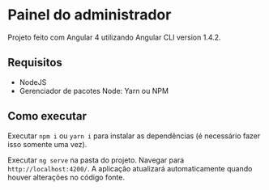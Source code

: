 # Painel do administrador

Projeto feito com Angular 4 utilizando Angular CLI version 1.4.2.

## Requisitos
- NodeJS
- Gerenciador de pacotes Node: Yarn ou NPM

## Como executar
Executar `npm i` ou `yarn i` para instalar as dependências (é necessário fazer isso somente uma vez).

Executar `ng serve`  na pasta do projeto. Navegar para `http://localhost:4200/`. A aplicação atualizará automaticamente quando houver alterações no código fonte.
